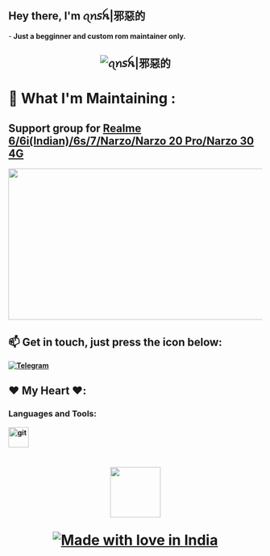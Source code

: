## Hey there, I'm ꪖ​ꪀ𝘴ꫝ|邪惡的
⁪-<b> Just a begginner and custom rom maintainer only. 

<h2 align="center"><img src="https://visitor-badge.laobi.icu/badge?page_id=EvilAnsh.EvilAnsh" alt="ꪖ​ꪀ𝘴ꫝ|邪惡的"/></h>  

# 🤔 What I'm Maintaining :
## Support group for **[Realme 6/6i(Indian)/6s/7/Narzo/Narzo 20 Pro/Narzo 30 4G](https://t.me/AnshBuilds)** 
<div align="center">  
  <img src="https://media.giphy.com/media/dWesBcTLavkZuG35MI/giphy.gif" width="600" height="300"/>
</div> 

## 📫 Get in touch, just press the icon below:
[![Telegram](https://img.shields.io/static/v1?label=Telegram&message=chat&color=990bff)](https://t.me/EvilAnsh)

## ❤️ My Heart ❤️:

<h3 align="left">Languages and Tools:</h3> 

<p align="left"> <a href="https://git-scm.com/" target="_blank" rel="noreferrer"> <img src="https://www.vectorlogo.zone/logos/git-scm/git-scm-icon.svg" alt="git" width="40" height="40"/> </a> <a href="https://www.linux.org/" target="_blank" rel="noreferrer">  

<h1 align="center"><img width="100" src="https://media1.giphy.com/media/3o7WIx7urV838kHFzW/giphy.gif"></p>  

![Made with love in India](https://madewithlove.now.sh/in?heart=true&template=for-the-badge)</h1>
